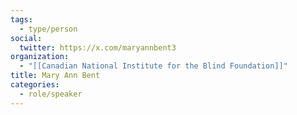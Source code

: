 ```yaml
---
tags:
  - type/person
social:
  twitter: https://x.com/maryannbent3
organization:
  - "[[Canadian National Institute for the Blind Foundation]]"
title: Mary Ann Bent
categories:
  - role/speaker
---
```



